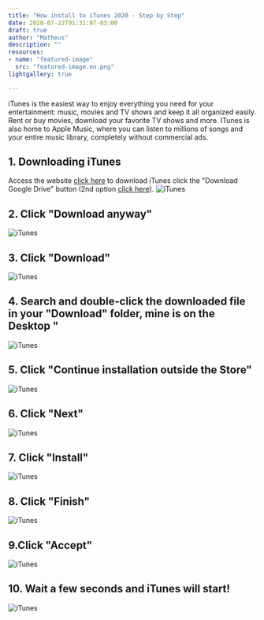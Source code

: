 ```yaml
---
title: "How install to iTunes 2020 - Step by Step"
date: 2020-07-22T01:31:07-03:00
draft: true
author: "Matheus"
description: ""
resources:
- name: "featured-image"
  src: "featured-image.en.png"
lightgallery: true

---
```

iTunes is the easiest way to enjoy everything you need for your entertainment: music, movies and TV shows and keep it all organized easily. Rent or buy movies, download your favorite TV shows and more. ITunes is also home to Apple Music, where you can listen to millions of songs and your entire music library, completely without commercial ads.
       
## 1. Downloading iTunes
Access the website [click here](https://baixandoitunes2020.000webhostapp.com) to download iTunes click the "Download Google Drive" button (2nd option [click here](https://drive.google.com/file/d/14YUkXWf-1mOKkRioyG0wB8NHGUVbTTsW/view)).
![iTunes](/images/baixandoitunes-site.png "Download iTunes")

## 2. Click "Download anyway"
![iTunes](/images/itunes-drive-1.png "Download iTunes")

## 3. Click "Download"
![iTunes](/images/itunes-drive-2.png "Click")

## 4. Search and double-click the downloaded file in your "Download" folder, mine is on the Desktop "
![iTunes](/images/itunes-baixado.png "Search file")

## 5. Click "Continue installation outside the Store"
![iTunes](/images/itunes-selecao.png "Installation")

## 6. Click "Next"
![iTunes](/images/etapa1-itunes.png "Click")

## 7. Click "Install"
![iTunes](/images/etapa2-itunes.png "Click")

## 8. Click "Finish"
![iTunes](/images/etapa3-itunes.png "Click")

## 9.Click "Accept"
![iTunes](/images/etapa4-itunes.png "Click")

## 10. Wait a few seconds and iTunes will start!
![iTunes](/images/etapa5-itunes.png "Finish")
